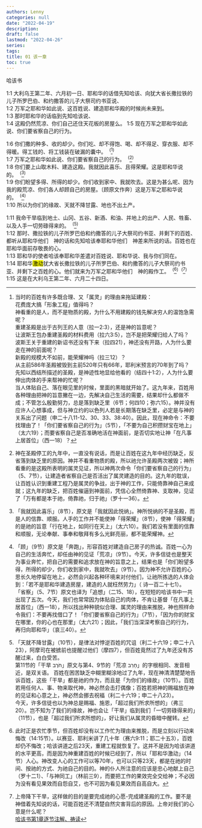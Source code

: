 ```yaml
---
authors: Lenny
categories: null
date: "2022-04-19"
description: 
draft: false
lastmod: "2022-04-26"
series:
tags: 
title: 01 该一章
toc: true
---
```

哈该书
<!--more-->

1:1 大利乌王第二年、六月初一日、耶和华的话借先知哈该、向犹大省长撒拉铁的儿子所罗巴伯、和约撒答的儿子大祭司约书亚说、  
1:2 万军之耶和华如此说、这百姓说、建造耶和华殿的时候尚未来到。  
1:3 那时耶和华的话临到先知哈该说、  
1:4 这殿仍然荒凉、你们自己还住天花板的房屋么。
1:5 现在万军之耶和华如此说、你们要省察自己的行为。  

1:6 你们撒的种多、收的却少。你们吃、却不得饱、喝、却不得足、穿衣服、却不得暖。得工钱的、将工钱装在破漏的囊中。&nbsp;&nbsp;<sup>(</sup>[^1]<sup>)</sup>  
1:7 万军之耶和华如此说、你们要省察自己的行为。&nbsp;&nbsp;<sup>(</sup>[^2]<sup>)</sup>  
1:8 你们要上山取木料、建造这殿。我就因此喜乐、且得荣耀。这是耶和华说的。&nbsp;&nbsp;<sup>(</sup>[^3]<sup>)</sup>  
1:9 你们盼望多得、所得的却少。你们收到家中、我就吹去。这是为甚么呢、因为我的殿荒凉、你们各人却顾自己的房屋。〔顾原文作奔〕这是万军之耶和华说的。&nbsp;&nbsp;<sup>(</sup>[^4]<sup>)</sup>  
1:10 所以为你们的缘故、天就不降甘露、地也不出土产。  

1:11 我命干旱临到地土、山冈、五谷、新酒、和油、并地上的出产、人民、牲畜、以及人手一切劳碌得来的。&nbsp;&nbsp;<sup>(</sup>[^5]<sup>)</sup>  
1:12 那时、撒拉铁的儿子所罗巴伯和约撒答的儿子大祭司约书亚、并剩下的百姓、都听从耶和华他们　神的话和先知哈该奉耶和华他们　神差来所说的话。百姓也在耶和华面前存敬畏的心。  
1:13 耶和华的使者哈该奉耶和华差遣对百姓说、耶和华说、我与你们同在。  
1:14 耶和华<mark>激动</mark>犹大省长撒拉铁的儿子所罗巴伯、和约撒答的儿子大祭司约书亚、并剩下之百姓的心。他们就来为万军之耶和华他们　神的殿作工。&nbsp;&nbsp;<sup>(</sup>[^6]<sup>)</sup>&nbsp;&nbsp;<sup>(</sup>[^7]<sup>)</sup>  
1:15 这是在大利乌王第二年、六月二十四日。  

[^1]: 当时的百姓有许多既合理、又「属灵」的理由来拖延建殿：  
花费庞大搞「形象工程」值得吗？  
神看重的是人，而不是物质的殿，为什么不用建殿的钱先解决穷人的温饱急需呢？  
重建圣殿是出于古列王的人意（拉一2:3），还是神的旨意呢？  
让波斯王包办重建圣殿的材料费用（拉六3:5），岂不是把荣耀归给人了吗？  
波斯王关于重建的新诏书还没有下来（拉四21），神还没有开路，人为什么要走在神的前面呢？  
新殿的规模大不如前，能荣耀神吗（拉三12）？  
从主前586年圣殿被毁到主前520年只有66年，耶利米预言的70年到了吗？  
先知以西结所描述的圣殿，是神迹性地显给他看的（结四十1:2），人为什么要伸出肉体的手来帮神的忙呢？  
当人体贴自己、落在眼见里的时候，里面的黑暗就开始了。这九年来，百姓用各种理由把神的旨意撇在一边，先解决自己生活的需要，结果却什么都做不成；不管怎么殷勤努力，总是落到缺乏里（6节；何四10；弥六15）。神并没有应许人心想事成，但与神立约的以色列人若是长期落在缺乏里，必定是与神的关系出了问题（申二十八11-12、30、33、38:40）。因此，现在神命令：不要找理由了！「你们要省察自己的行为」（5节），「不要为自己积攒财宝在地上」（太六19）；而要省察自己是否准确地活在神面前，是否切实地让神「在凡事上居首位」（西一18）？  
[^2]: 神在圣殿停工的九年中，一直没有说话，而是让百姓在这九年中经历缺乏，反省落到缺乏里的原因。神并不看重物质的殿，所以祂允许圣殿两次被毁；神所看重的是这殿所表明的属灵见证，所以神两次命令「你们要省察自己的行为」（5、7节），让建造者省察自己是否活出了属灵建造的目的。这九年的耽误，让百姓认识到重建工程乃是属灵的争战，出于神的工作，只能倚靠神自己来成就；这九年的缺乏，把百姓催逼到神面前，凭信心全然倚靠神、支取神，见证了「万有都是本于祂，倚靠祂，归于祂」（罗十一36）。  
[^3]: 「我就因此喜乐」（8节），原文是「我就因此悦纳」。神所悦纳的不是圣殿，而是人的信靠、顺服。人手的工作并不能使神「得荣耀」（8节），使神「得荣耀」的是祂的旨意「行在地上，如同行在天上」（太六10）。我们若没有里面的信靠和顺服，无论奉献、事奉和敬拜有多么光鲜亮丽，都不能荣耀神。  
[^4]: 「顾」（9节）原文是「奔跑」，形容百姓对建造自己房子的热诚。百姓一心为自己的生活奔忙，却任由神的见证「荒凉」（9节）。今天，许多信徒也是整天为事业奔忙，把自己的需要和追求放在神的旨意之上，结果也是「你们盼望多得，所得的却少，你们收到家中，我就吹去」（9节）。因为神不允许百姓的心思长久地停留在地上，必然会兴起各种环境来对付他们，让祂所拣选的人体会到：「若不是耶和华建造房屋，建造的人就枉然劳力」（ 诗一百二十七1）。  
「省察」（5、7节）原文也译为「追想」（二15、18），在短短的哈该书中一共出现了五次。今天，我们也常常因为体贴自己的肉体，不肯让基督「在凡事上居首位」（西一18），所以找出种种貌似合理、属灵的理由来推脱，神也照样命令我们：不要再找借口了！「你们要省察自己的行为」（7节），「因为你的财宝在哪里，你的心也在那里」（太六21）；因此，「我们当深深考察自己的行为，再归向耶和华」（哀三40）。  
[^5]: 「天就不降甘露」（10节），是律法对悖逆百姓的咒诅（利二十六19；申二十八23），阿摩司在被掳前也提醒过他们（摩四7），但百姓竟然过了九年还没有苏醒过来，白白受苦。  
第11节的「干旱 חֹרֶב」原文与第4、9节的「荒凉 חָרֵב」的字根相同、发音相近，是双关语。
百姓在困苦缺乏中糊里糊涂地过了九年，现在神清清楚楚地告诉百姓，这些「干旱」都是祂的作为，而且是「为你们的缘故」（10节）。百姓若用任何人、事、物来取代神，神必然会击打偶像；百姓若把神的赐福放在神的见证和心意之上，神必然会挪去祝福（利二十六19；申二十八23）。  
今天，许多信徒也以为神总是赐福、施恩，「超过我们所求所想的」（弗三20）。岂不知为了我们的缘故，神也会让「干旱」临到我们「一切劳碌得来的」（11节），也是「超过我们所求所想的」，好让我们从属灵的昏暗中醒转。  
[^6]: 此时正是农忙季节，但百姓却没有以工作忙为理由来推脱，而是立刻以行动来悔改（14:15节）。以赛亚、耶利米讲了几十年（赛六9:11；耶二十五3），百姓却仍不悔改；哈该讲道之后23天，重建工程就恢复了。这并不是因为哈该讲道的水平更高，而是因为神重建百姓的时候已经到了，所以「耶和华激动」（14节）人心。神改变人心的工作可以等70年，也可以只等23天，都是在祂的时间、按祂的方式、为祂自己的目的。神的仆人所注意的应该是忠心地献上自己（罗十二1）、「与神同工」（林前三9），而要把工作的果效完全交给神；不必因为没有看见果效而自怨自艾，也不可因为看见果效而自高自大。  
[^7]: 上帝降下干旱，这样做的目的是要完成祂的心愿-完成建圣殿的工作。要不是神借着先知说的话，可能百姓还不清楚自然灾害背后的原因。上帝对我们的心意是什么呢？  
[哈该书第1章逐节注解、祷读](https://cmcbiblereading.com/2016/10/23/%e5%93%88%e8%af%a5%e4%b9%a6%e7%ac%ac1%e7%ab%a0%e9%80%90%e8%8a%82%e6%b3%a8%e8%a7%a3%e3%80%81%e7%a5%b7%e8%af%bb/)
